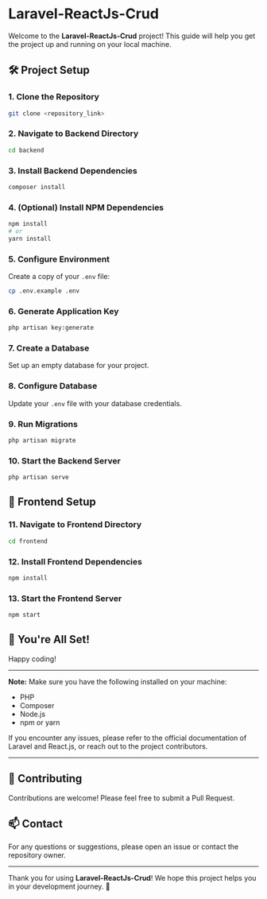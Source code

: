 # Laravel-ReactJs-Crud

Welcome to the **Laravel-ReactJs-Crud** project! This guide will help you get the project up and running on your local machine.

## 🛠️ Project Setup

### 1. Clone the Repository
```sh
git clone <repository_link>
```

### 2. Navigate to Backend Directory
```sh
cd backend
```

### 3. Install Backend Dependencies
```sh
composer install
```

### 4. (Optional) Install NPM Dependencies
```sh
npm install
# or
yarn install
```

### 5. Configure Environment
Create a copy of your `.env` file:
```sh
cp .env.example .env
```

### 6. Generate Application Key
```sh
php artisan key:generate
```

### 7. Create a Database
Set up an empty database for your project.

### 8. Configure Database
Update your `.env` file with your database credentials.

### 9. Run Migrations
```sh
php artisan migrate
```

### 10. Start the Backend Server
```sh
php artisan serve
```

## 🚀 Frontend Setup

### 11. Navigate to Frontend Directory
```sh
cd frontend
```

### 12. Install Frontend Dependencies
```sh
npm install
```

### 13. Start the Frontend Server
```sh
npm start
```

## 🎉 You're All Set!
Happy coding!

---

**Note:** Make sure you have the following installed on your machine:
- PHP
- Composer
- Node.js
- npm or yarn

If you encounter any issues, please refer to the official documentation of Laravel and React.js, or reach out to the project contributors.

---

## 🤝 Contributing
Contributions are welcome! Please feel free to submit a Pull Request.

## 📫 Contact
For any questions or suggestions, please open an issue or contact the repository owner.

---

Thank you for using **Laravel-ReactJs-Crud**! We hope this project helps you in your development journey. 🚀
